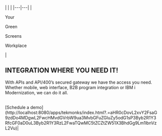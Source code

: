 
<!-- |||
|:---:|:---|
| <div class="text-container"><p class="api400-h1">Your</p><p class="api400-h2">Green</p><p class="api400-h2">Screens</p><p class="api400-h3">Workplace</p></div>| <h2 class="text-black">INTEGRATION WHERE YOU NEED IT!</h2><p class="api400-text">With APIs and API/400’s secured gateway we have the access you need. Whether mobile, web interface, B2B program integration or IBM i Modernization, we can do it all.</p> <br> [Schedule a demo](http://localhost:8080/apps/tekmonks/index.html?.=aHR0cDovL2xvY2FsaG9zdDo4MDgwL2FwcHMvdGVrbW9ua3MvbGFuZGluZy5odG1sP3Byb2R1Y3RfcGF0aD0uL3Byb2R1Y3RzL2FwaTQwMC5tZCZtZW51X3BhdGg9Lm1lbnVzL2Vu) -->

<div class="api400-section3" markdown="1">
| | |
|---|---|
|<div class="text-container"><p class="api400-h1">Your</p><p class="api400-h2">Green</p><p class="api400-h2">Screens</p><p class="api400-h3">Workplace</p></div>|<h2 class="text-black">INTEGRATION WHERE YOU NEED IT!</h2><p class="api400-text">With APIs and API/400’s secured gateway we have the access you need. Whether mobile, web interface, B2B program integration or IBM i Modernization, we can do it all.</p> <br> [Schedule a demo](http://localhost:8080/apps/tekmonks/index.html?.=aHR0cDovL2xvY2FsaG9zdDo4MDgwL2FwcHMvdGVrbW9ua3MvbGFuZGluZy5odG1sP3Byb2R1Y3RfcGF0aD0uL3Byb2R1Y3RzL2FwaTQwMC5tZCZtZW51X3BhdGg9Lm1lbnVzL2Vu)|
</div>